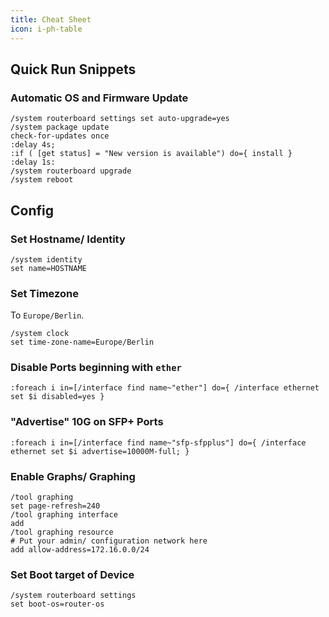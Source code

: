 ```yaml
---
title: Cheat Sheet
icon: i-ph-table
---
```


## Quick Run Snippets

### Automatic OS and Firmware Update

```console
/system routerboard settings set auto-upgrade=yes
/system package update
check-for-updates once
:delay 4s;
:if ( [get status] = "New version is available") do={ install }
:delay 1s:
/system routerboard upgrade
/system reboot
```

## Config

### Set Hostname/ Identity

```console
/system identity
set name=HOSTNAME
```

### Set Timezone

To `Europe/Berlin`.

```console
/system clock
set time-zone-name=Europe/Berlin
```

### Disable Ports beginning with `ether`

```console
:foreach i in=[/interface find name~"ether"] do={ /interface ethernet set $i disabled=yes }
```

### "Advertise" 10G on SFP+ Ports

```console
:foreach i in=[/interface find name~"sfp-sfpplus"] do={ /interface ethernet set $i advertise=10000M-full; }
```

### Enable Graphs/ Graphing

```console
/tool graphing
set page-refresh=240
/tool graphing interface
add
/tool graphing resource
# Put your admin/ configuration network here
add allow-address=172.16.0.0/24
```

### Set Boot target of Device

```console
/system routerboard settings
set boot-os=router-os
```
